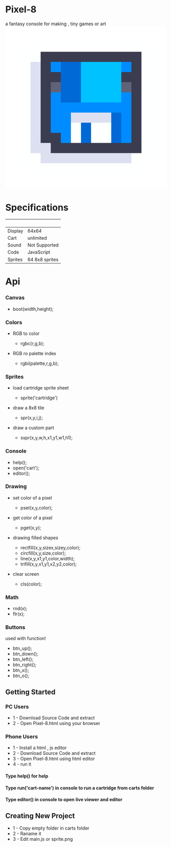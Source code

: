# Pixel-8
a fantasy console for making , tiny games or art
![Pixel-8](/img/pixel8.png "pixel-8")

# Specifications
| ‌ | ‌ |
| - | - |
| Display        | 64x64 |
| Cart           | unlimited |
| Sound          | Not Supported |
| Code           | JavaScript |
| Sprites        | 64 8x8 sprites |

# Api
### Canvas
* boot(width,height);

### Colors
* RGB to color
  * rgbc(r,g,b);

* RGB ro palette index
  * rgbi(palette,r,g,b);

### Sprites
* load cartridge sprite sheet
  * sprite('cartridge')

* draw a 8x8 tile
  * spr(x,y,i,j);

* draw a custom part
  * sspr(x,y,w,h,x1,y1,w1,h1);

### Console
* help();
* open('cart');
* editor();

### Drawing
* set color of a pixel
  * pset(x,y,color);

* get color of a pixel
  * pget(x,y);

* drawing filled shapes
  * rectfill(x,y,sizex,sizey,color);
  * circfill(x,y,size,color);
  * line(x,y,x1,y1,color,width);
  * trifill(x,y,x1,y1,x2,y2,color);

* clear screen
  * cls(color);

### Math
* rnd(x);
* flr(x);

### Buttons
used with function!
* btn_up();
* btn_down();
* btn_left();
* btn_right();
* btn_x();
* btn_o();

## Getting Started

### PC Users
* 1 - Download Source Code and extract
* 2 - Open Pixel-8.html using your browser

### Phone Users
* 1 - Install a html , js editor
* 2 - Download Source Code and extract
* 3 - Open Pixel-8.html using html editor
* 4 - run it

#### Type help() for help
#### Type run('cart-name') in console to run a cartridge from carts folder
#### Type editor() in console to open live viewer and editor

## Creating New Project
* 1 - Copy empty folder in carts folder 
* 2 - Raname it 
* 3 - Edit main.js or sprite.png
